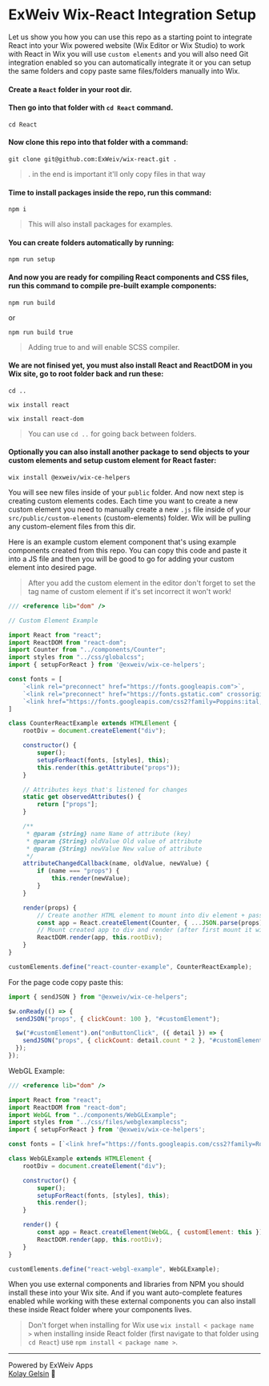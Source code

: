 # ExWeiv Wix-React Integration Setup

Let us show you how you can use this repo as a starting point to integrate React into your Wix powered website (Wix Editor or Wix Studio) to work with React in Wix you will use `custom elements` and you will also need Git integration enabled so you can automatically integrate it or you can setup the same folders and copy paste same files/folders manually into Wix.

#### Create a `React` folder in your root dir.

#### Then go into that folder with `cd React` command.

```cli
cd React
```

#### Now clone this repo into that folder with a command:

```cli
git clone git@github.com:ExWeiv/wix-react.git .
```

> . in the end is important it'll only copy files in that way

#### Time to install packages inside the repo, run this command:

```cli
npm i
```

> This will also install packages for examples.

#### You can create folders automatically by running:

```cli
npm run setup
```

#### And now you are ready for compiling React components and CSS files, run this command to compile pre-built example components:

```cli
npm run build
```

or

```cli
npm run build true
```

> Adding true to and will enable SCSS compiler.

#### We are not finised yet, you must also install React and ReactDOM in you Wix site, go to root folder back and run these:

```cli
cd ..
```

```cli
wix install react
```

```cli
wix install react-dom
```

> You can use `cd ..` for going back between folders.

#### Optionally you can also install another package to send objects to your custom elements and setup custom element for React faster:

```cli
wix install @exweiv/wix-ce-helpers
```

You will see new files inside of your `public` folder. And now next step is creating custom elements codes. Each time you want to create a new custom element you need to manually create a new `.js` file inside of your `src/public/custom-elements` (custom-elements) folder. Wix will be pulling any custom-element files from this dir.

Here is an example custom element component that's using example components created from this repo. You can copy this code and paste it into a JS file and then you will be good to go for adding your custom element into desired page.

> After you add the custom element in the editor don't forget to set the tag name of custom element if it's set incorrect it won't work!

```js
/// <reference lib="dom" />

// Custom Element Example

import React from "react";
import ReactDOM from "react-dom";
import Counter from "../components/Counter";
import styles from "../css/globalcss";
import { setupForReact } from '@exweiv/wix-ce-helpers';

const fonts = [
    `<link rel="preconnect" href="https://fonts.googleapis.com">`,
    `<link rel="preconnect" href="https://fonts.gstatic.com" crossorigin>`,
    `<link href="https://fonts.googleapis.com/css2?family=Poppins:ital,wght@0,100;0,200;0,300;0,400;0,500;0,600;0,700;0,800;0,900;1,100;1,200;1,300;1,400;1,500;1,600;1,700;1,800;1,900&display=swap" rel="stylesheet">`
]

class CounterReactExample extends HTMLElement {
    rootDiv = document.createElement("div");

    constructor() {
        super();
        setupForReact(fonts, [styles], this);
        this.render(this.getAttribute("props"));
    }

    // Attributes keys that's listened for changes
    static get observedAttributes() {
        return ["props"];
    }

    /**
     * @param {string} name Name of attribute (key)
     * @param {String} oldValue Old value of attribute
     * @param {String} newValue New value of attribute
     */
    attributeChangedCallback(name, oldValue, newValue) {
        if (name === "props") {
            this.render(newValue);
        }
    }

    render(props) {
        // Create another HTML element to mount into div element + pass props as JS object
        const app = React.createElement(Counter, { ...JSON.parse(props), customElement: this });
        // Mount created app to div and render (after first mount it will only render changed elements)
        ReactDOM.render(app, this.rootDiv);
    }
}

customElements.define("react-counter-example", CounterReactExample);
```

For the page code copy paste this:

```js
import { sendJSON } from "@exweiv/wix-ce-helpers";

$w.onReady(() => {
  sendJSON("props", { clickCount: 100 }, "#customElement");

  $w("#customElement").on("onButtonClick", ({ detail }) => {
    sendJSON("props", { clickCount: detail.count * 2 }, "#customElement");
  });
});
```

WebGL Example:

```js
/// <reference lib="dom" />

import React from "react";
import ReactDOM from "react-dom";
import WebGL from "../components/WebGLExample";
import styles from "../css/files/webglexamplecss";
import { setupForReact } from '@exweiv/wix-ce-helpers';

const fonts = [`<link href="https://fonts.googleapis.com/css2?family=Roboto:wght@900&display=swap" rel="stylesheet">`];

class WebGLExample extends HTMLElement {
    rootDiv = document.createElement("div");

    constructor() {
        super();
        setupForReact(fonts, [styles], this);
        this.render();
    }

    render() {
        const app = React.createElement(WebGL, { customElement: this });
        ReactDOM.render(app, this.rootDiv);
    }
}

customElements.define("react-webgl-example", WebGLExample);
```

When you use external components and libraries from NPM you should install these into your Wix site. And if you want auto-complete features enabled while working with these external components you can also install these inside React folder where your components lives.

> Don't forget when installing for Wix use `wix install < package name >` when installing inside React folder (first navigate to that folder using `cd React`) use `npm install < package name >`.

---

Powered by ExWeiv Apps <br>
[Kolay Gelsin](https://medium.com/the-optimists-daily/kolay-gelsin-a-turkish-expression-we-should-all-know-and-use-83fc1207ae5d) 💜
